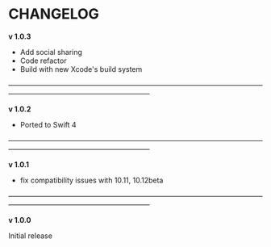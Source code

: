 
# CHANGELOG

**v 1.0.3**

- Add social sharing
- Code refactor
- Build with new Xcode's build system

————————————————————————————————————————————————————————

**v 1.0.2**

- Ported to Swift 4

————————————————————————————————————————————————————————

**v 1.0.1**

- fix compatibility issues with 10.11, 10.12beta

————————————————————————————————————————————————————————

**v 1.0.0**

Initial release
